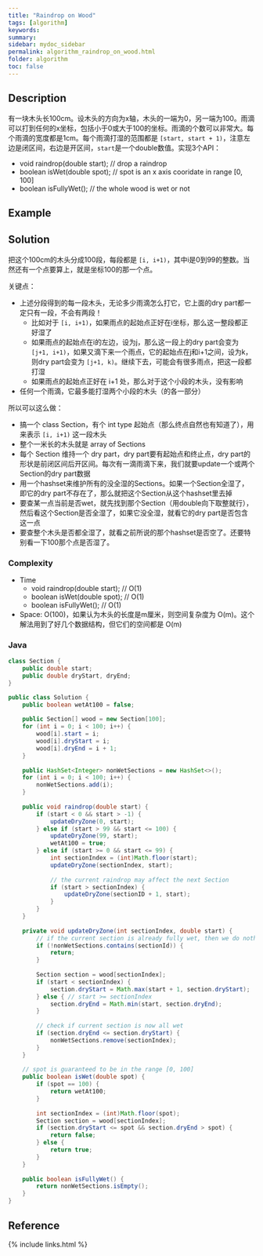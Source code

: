 ```yaml
---
title: "Raindrop on Wood"
tags: [algorithm]
keywords:
summary:
sidebar: mydoc_sidebar
permalink: algorithm_raindrop_on_wood.html
folder: algorithm
toc: false
---
```


## Description
有一块木头长100cm。设木头的方向为x轴，木头的一端为0，另一端为100。雨滴可以打到任何的x坐标，包括小于0或大于100的坐标。雨滴的个数可以非常大。每个雨滴的宽度都是1cm。每个雨滴打湿的范围都是 `[start, start + 1)`，注意左边是闭区间，右边是开区间，`start`是一个double数值。实现3个API：
* void raindrop(double start); // drop a raindrop
* boolean isWet(double spot); // spot is an x axis cooridate in range [0, 100]
* boolean isFullyWet(); // the whole wood is wet or not

## Example

## Solution
把这个100cm的木头分成100段，每段都是 `[i, i+1)`，其中i是0到99的整数。当然还有一个点要算上，就是坐标100的那一个点。

关键点：
* 上述分段得到的每一段木头，无论多少雨滴怎么打它，它上面的dry part都一定只有一段，不会有两段！
  * 比如对于 `[i, i+1)`，如果雨点的起始点正好在i坐标，那么这一整段都正好湿了
  * 如果雨点的起始点在i的左边，设为j，那么这一段上的dry part会变为 `[j+1, i+1)`，如果又滴下来一个雨点，它的起始点在j和i+1之间，设为k，则dry part会变为 `[j+1, k)`。继续下去，可能会有很多雨点，把这一段都打湿
  * 如果雨点的起始点正好在 i+1 处，那么对于这个小段的木头，没有影响
* 任何一个雨滴，它最多能打湿两个小段的木头（的各一部分）

所以可以这么做：
* 搞一个 class Section，有个 int type 起始点（那么终点自然也有知道了），用来表示 `[i, i+1)` 这一段木头 
* 整个一米长的木头就是 array of Sections
* 每个 Section 维持一个 dry part，dry part要有起始点和终止点，dry part的形状是前闭区间后开区间。每次有一滴雨滴下来，我们就要update一个或两个Section的dry part数据
* 用一个hashset来维护所有的没全湿的Sections。如果一个Section全湿了，即它的dry part不存在了，那么就把这个Section从这个hashset里去掉
* 要查某一点当前是否wet，就先找到那个Section（用double向下取整就行），然后看这个Section是否全湿了，如果它没全湿，就看它的dry part是否包含这一点
* 要查整个木头是否都全湿了，就看之前所说的那个hashset是否空了。还要特别看一下100那个点是否湿了。

### Complexity
* Time
  * void raindrop(double start); // O(1)
  * boolean isWet(double spot); // O(1)
  * boolean isFullyWet(); // O(1)
* Space: O(100)，如果认为木头的长度是m厘米，则空间复杂度为 O(m)。这个解法用到了好几个数据结构，但它们的空间都是 O(m)

### Java
```java
class Section {
    public double start;
    public double dryStart, dryEnd;
}

public class Solution {
    public boolean wetAt100 = false;
    
    public Section[] wood = new Section[100];
    for (int i = 0; i < 100; i++) {
        wood[i].start = i;
        wood[i].dryStart = i;
        wood[i].dryEnd = i + 1;
    }
    
    public HashSet<Integer> nonWetSections = new HashSet<>();
    for (int i = 0; i < 100; i++) {
        nonWetSections.add(i);
    }
    
    public void raindrop(double start) {
        if (start < 0 && start > -1) {
            updateDryZone(0, start);
        } else if (start > 99 && start <= 100) {
            updateDryZone(99, start);
            wetAt100 = true;
        } else if (start >= 0 && start <= 99) {
            int sectionIndex = (int)Math.floor(start);
            updateDryZone(sectionIndex, start);
            
            // the current raindrop may affect the next Section
            if (start > sectionIndex) {
                updateDryZone(sectionID + 1, start);
            }
        }
    }
    
    private void updateDryZone(int sectionIndex, double start) {
        // if the current section is already fully wet, then we do nothing
        if (!nonWetSections.contains(sectionId)) {
            return;
        }
        
        Section section = wood[sectionIndex];
        if (start < sectionIndex) {
            section.dryStart = Math.max(start + 1, section.dryStart);
        } else { // start >= sectionIndex
            section.dryEnd = Math.min(start, section.dryEnd);
        }
        
        // check if current section is now all wet
        if (section.dryEnd <= section.dryStart) {
            nonWetSections.remove(sectionIndex);
        }
    }
    
    // spot is guaranteed to be in the range [0, 100]
    public boolean isWet(double spot) {
        if (spot == 100) {
            return wetAt100;
        }
        
        int sectionIndex = (int)Math.floor(spot);
        Section section = wood[sectionIndex];
        if (section.dryStart <= spot && section.dryEnd > spot) {
            return false;
        } else {
            return true;
        }
    }
    
    public boolean isFullyWet() {
        return nonWetSections.isEmpty();
    }
}
```

## Reference


{% include links.html %}
